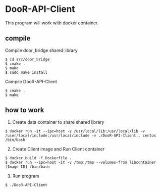 # DooR-API-Client
This program will work with docker container.


## compile

Compile door_bridge shared library 
```console
$ cd src/door_bridge
$ cmake .
$ make
$ sudo make install
```

Compile DooR-API-Client
```console
$ cmake .
$ make
```

## how to work
1. Create data container to share shared library
```console
$ docker run -it --ipc=host -v /usr/local/lib:/usr/local/lib -v /user/local/include:/usr/local/include -v ./DooR-API-Client:. centos /bin/bash
```

2. Create Client image and Run Client container
```console
$ docker build -f Dockerfile .
$ docker run --ipc=host -it -v /tmp:/tmp --volumes-from libcontainer [Image ID] /bin/bash
```

3. Run program
```console
$ ./DooR-API-Client
```
